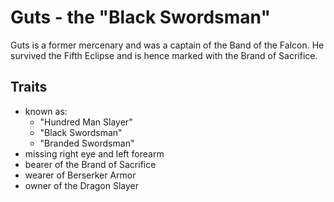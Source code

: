 # Guts - the "Black Swordsman"

Guts is a former mercenary and was a captain of the Band of the Falcon. 
He survived the Fifth Eclipse and is hence marked with the Brand of Sacrifice.

## Traits

* known as:
	* "Hundred Man Slayer"
	* "Black Swordsman"
	* "Branded Swordsman"
* missing right eye and left forearm
* bearer of the Brand of Sacrifice
* wearer of Berserker Armor
* owner of the Dragon Slayer